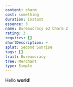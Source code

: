 ```yaml
---
content: charm
cost: something
duration: Instant
essence: 3
name: Bureaucracy e3 Charm 2
rating: 3
requires: []
shortDescription: ~
splat: Second Sunrise
tags: []
trait: Bureaucracy
tree: Merchant
type: Simple
---
```


Hello **world**!
